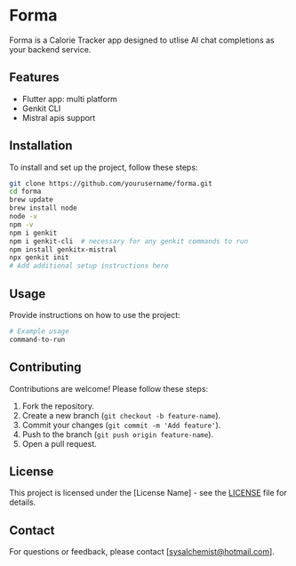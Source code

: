 # Forma

Forma is a Calorie Tracker app designed to utlise AI chat completions as your backend service.

## Features

- Flutter app: multi platform
- Genkit CLI
- Mistral apis support

## Installation

To install and set up the project, follow these steps:

```zsh
git clone https://github.com/yourusername/forma.git
cd forma
brew update
brew install node
node -v
npm -v
npm i genkit
npm i genkit-cli  # necessary for any genkit commands to run
npm install genkitx-mistral
npx genkit init
# Add additional setup instructions here
```

## Usage

Provide instructions on how to use the project:

```bash
# Example usage
command-to-run
```

## Contributing

Contributions are welcome! Please follow these steps:

1. Fork the repository.
2. Create a new branch (`git checkout -b feature-name`).
3. Commit your changes (`git commit -m 'Add feature'`).
4. Push to the branch (`git push origin feature-name`).
5. Open a pull request.

## License

This project is licensed under the [License Name] - see the [LICENSE](LICENSE) file for details.

## Contact

For questions or feedback, please contact [sysalchemist@hotmail.com].